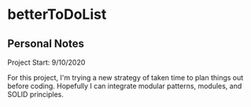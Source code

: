 # betterToDoList

## Personal Notes
Project Start: 9/10/2020

For this project, I'm trying a new strategy of taken time to plan things out before coding. Hopefully I can integrate modular patterns, modules, and SOLID principles. 